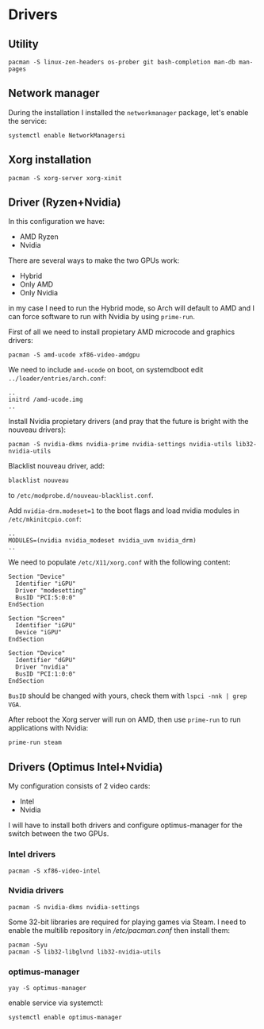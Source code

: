 # Drivers

## Utility
```
pacman -S linux-zen-headers os-prober git bash-completion man-db man-pages
```

## Network manager
During the installation I installed the `networkmanager` package, let's enable the service:
```
systemctl enable NetworkManagersi
```

## Xorg installation
```
pacman -S xorg-server xorg-xinit
```

## Driver (Ryzen+Nvidia)
In this configuration we have:
* AMD Ryzen
* Nvidia

There are several ways to make the two GPUs work:
* Hybrid
* Only AMD
* Only Nvidia

in my case I need to run the Hybrid mode, so Arch will default to AMD and I can force software to run with Nvidia by using `prime-run`.

First of all we need to install propietary AMD microcode and graphics drivers:

```
pacman -S amd-ucode xf86-video-amdgpu
```

We need to include `amd-ucode` on boot, on systemdboot edit `../loader/entries/arch.conf`:

```
..
initrd /amd-ucode.img
..
```

Install Nvidia propietary drivers (and pray that the future is bright with the nouveau drivers):

```
pacman -S nvidia-dkms nvidia-prime nvidia-settings nvidia-utils lib32-nvidia-utils
```

Blacklist nouveau driver, add:

```
blacklist nouveau
```

to `/etc/modprobe.d/nouveau-blacklist.conf`.

Add `nvidia-drm.modeset=1` to the boot flags and load nvidia modules in ` /etc/mkinitcpio.conf`:

```
..
MODULES=(nvidia nvidia_modeset nvidia_uvm nvidia_drm)
..
```

We need to populate `/etc/X11/xorg.conf` with the following content:

```
Section "Device"
  Identifier "iGPU"
  Driver "modesetting"
  BusID "PCI:5:0:0"
EndSection

Section "Screen"
  Identifier "iGPU"
  Device "iGPU"
EndSection

Section "Device"
  Identifier "dGPU"
  Driver "nvidia"
  BusID "PCI:1:0:0"
EndSection
```

`BusID` should be changed with yours, check them with `lspci -nnk | grep VGA`.

After reboot the Xorg server will run on AMD, then use `prime-run` to run applications with Nvidia:

```
prime-run steam
```

## Drivers (Optimus Intel+Nvidia)
My configuration consists of 2 video cards:
* Intel
* Nvidia

I will have to install both drivers and configure optimus-manager for the switch between the two GPUs.

### Intel drivers
```
pacman -S xf86-video-intel
```

### Nvidia drivers
```
pacman -S nvidia-dkms nvidia-settings
```
Some 32-bit libraries are required for playing games via Steam. I need to enable the multilib repository in */etc/pacman.conf* then install them:
```
pacman -Syu
pacman -S lib32-libglvnd lib32-nvidia-utils
```

### optimus-manager
```
yay -S optimus-manager
```
enable service via systemctl:
```
systemctl enable optimus-manager
```
